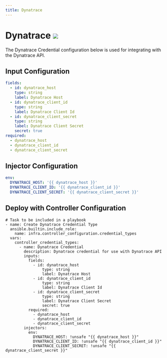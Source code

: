```yaml
---
title: Dynatrace
---
```

# Dynatrace <img src="/icons/dynatrace.png" class="credential-type-icon"> 

The Dynatrace Credential configuration below is used for integrating with the Dynatrace API.

## Input Configuration
```yaml
fields:
  - id: dynatrace_host
    type: string
    label: Dynatrace Host
  - id: dynatrace_client_id
    type: string
    label: Dynatrace Client Id
  - id: dynatrace_client_secret
    type: string
    label: Dynatrace Client Secret
    secret: true
required:
  - dynatrace_host
  - dynatrace_client_id
  - dynatrace_client_secret
```

## Injector Configuration
```yaml
env:
  DYNATRACE_HOST: '{{ dynatrace_host }}'
  DYNATRACE_CLIENT_ID: '{{ dynatrace_client_id }}'
  DYNATRACE_CLIENT_SECRET: '{{ dynatrace_client_secret }}'
```

## Deploy with Controller Configuration

```
# Task to be included in a playbook
- name: Create Dynatrace Credential Type
  ansible.builtin.include_role:
    name: infra.controller_configuration.credential_types
  vars:
    controller_credential_types:
      - name: Dynatrace Credential
        description: Dynatrace credential for use with Dynatrace API
        inputs:
          fields:
            - id: dynatrace_host
                type: string
                label: Dynatrace Host
            - id: dynatrace_client_id
                type: string
                label: Dynatrace Client Id
            - id: dynatrace_client_secret
                type: string
                label: Dynatrace Client Secret
                secret: true
          required:
            - dynatrace_host
            - dynatrace_client_id
            - dynatrace_client_secret
        injectors:
          env:
            DYNATRACE_HOST: !unsafe "{{ dynatrace_host }}"
            DYNATRACE_CLIENT_ID: !unsafe "{{ dynatrace_client_id }}"
            DYNATRACE_CLIENT_SECRET: !unsafe "{{ dynatrace_client_secret }}"
```